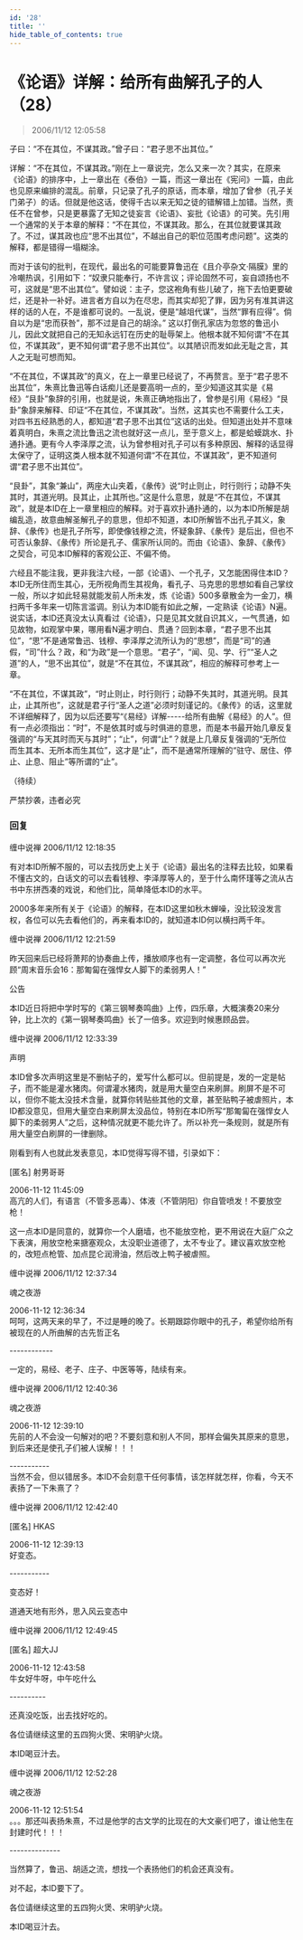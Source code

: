 ```yaml
---
id: '28'
title: ''
hide_table_of_contents: true
---
```


# 《论语》详解：给所有曲解孔子的人（28）

> 2006/11/12 12:05:58

子曰：“不在其位，不谋其政。”曾子曰：“君子思不出其位。”
 
详解：“不在其位，不谋其政。”刚在上一章说完，怎么又来一次？其实，在原来《论语》的排序中，上一章出在《泰伯》一篇，而这一章出在《宪问》一篇，由此也见原来编排的混乱。前章，只记录了孔子的原话，而本章，增加了曾参（孔子关门弟子）的话。但就是他这话，使得千古以来无知之徒的错解错上加错。当然，责任不在曾参，只是更暴露了无知之徒妄言《论语》、妄批《论语》的可笑。先引用一个通常的关于本章的解释：“不在其位，不谋其政。那么，在其位就要谋其政了。不过，谋其政也应“思不出其位”，不越出自己的职位范围考虑问题”。这类的解释，都是错得一塌糊涂。

而对于该句的批判，在现代，最出名的可能要算鲁迅在《且介亭杂文·隔膜》里的冷嘲热讽，引用如下：“奴隶只能奉行，不许言议；评论固然不可，妄自颂扬也不可，这就是“思不出其位”。譬如说：主子，您这袍角有些儿破了，拖下去怕更要破烂，还是补一补好。进言者方自以为在尽忠，而其实却犯了罪，因为另有准其讲这样的话的人在，不是谁都可说的。一乱说，便是“越俎代谋”，当然“罪有应得”。倘自以为是“忠而获咎”，那不过是自己的胡涂。” 这以打倒孔家店为忽悠的鲁迅小儿，因此文就把自己的无知永远钉在历史的耻辱架上。他根本就不知何谓“不在其位，不谋其政”，更不知何谓“君子思不出其位”。以其陋识而发如此无耻之言，其人之无耻可想而知。

“不在其位，不谋其政”的真义，在上一章里已经说了，不再赘言。至于“君子思不出其位”，朱熹比鲁迅等白话痴儿还是要高明一点的，至少知道这其实是《易经》“艮卦”象辞的引用，也就是说，朱熹正确地指出了，曾参是引用《易经》“艮卦”象辞来解释、印证“不在其位，不谋其政”。当然，这其实也不需要什么工夫，对四书五经熟悉的人，都知道“君子思不出其位”这话的出处。但知道出处并不意味着真明白，朱熹之流比鲁迅之流也就好这一点儿，至于意义上，都是蛤蟆跳水、扑通扑通。更有今人李泽厚之流，认为曾参相对孔子可以有多种原因、解释的话显得太保守了，证明这类人根本就不知道何谓“不在其位，不谋其政”，更不知道何谓“君子思不出其位”。

“艮卦”，其象“兼山”，两座大山夹着，《彖传》说“时止则止，时行则行；动静不失其时，其道光明。艮其止，止其所也。”这是什么意思，就是“不在其位，不谋其政”，就是本ID在上一章里相应的解释。对于喜欢扑通扑通的，以为本ID所解是胡编乱造，故意曲解圣解孔子的意思，但却不知道，本ID所解皆不出孔子其义，象辞、《彖传》也是孔子所写，即使像钱穆之流，怀疑象辞、《彖传》是后出，但也不可否认象辞、《彖传》所论是孔子、儒家所认同的。而由《论语》、象辞、《彖传》之契合，可见本ID解释的客观公正、不偏不倚。

六经且不能注我，更非我注六经，一部《论语》、一个孔子，又怎能困得住本ID？本ID无所住而生其心，无所视角而生其视角，看孔子、马克思的思想如看自己掌纹一般，所以才如此轻易就能发前人所未发，炼《论语》500多章散金为一金刀，横扫两千多年来一切陈言滥调。别认为本ID能有如此之解，一定熟读《论语》N遍。说实话，本ID还真没太认真看过《论语》，只是见其文就自识其义，一气贯通，如见故物，如观掌中果，哪用看N遍才明白、贯通？回到本章，“君子思不出其位”，“思”不是通常鲁迅、钱穆、李泽厚之流所认为的“思想”，而是“司”的通假，“司”什么？政，和“为政”是一个意思。“君子”，“闻、见、学、行”“圣人之道”的人，“思不出其位”，就是“不在其位，不谋其政”，相应的解释可参考上一章。

“不在其位，不谋其政”，“时止则止，时行则行；动静不失其时，其道光明。艮其止，止其所也”，这就是君子行“圣人之道”必须时刻谨记的。《彖传》的话，这里就不详细解释了，因为以后还要写“《易经》详解-----给所有曲解《易经》的人”。但有一点必须指出：“时”，不是依其时或与时俱进的意思，而是本书最开始几章反复强调的“与天其时而天与其时”；“止”，何谓“止”？就是上几章反复强调的“无所位而生其本、无所本而生其位”，这才是“止”，而不是通常所理解的“驻守、居住、停止、止息、阻止”等所谓的“止”。

（待续）

<div style={{fontSize: 'xx-large', fontWeight: '500', textAlign: 'center'}}>
严禁抄袭，违者必究
</div>

### 回复

<div class='blog-comment'>
<span class='blog-comment-chan'>缠中说禅</span> 2006/11/12 12:18:35<br/>

有对本ID所解不服的，可以去找历史上关于《论语》最出名的注释去比较，如果看不懂古文的，白话文的可以去看钱穆、李泽厚等人的，至于什么南怀瑾等之流从古书中东拼西凑的戏说，和他们比，简单降低本ID的水平。

2000多年来所有关于《论语》的解释，在本ID这里如秋木蝉噪，没比较没发言权，各位可以先去看他们的，再来看本ID的，就知道本ID何以横扫两千年。
</div>

<div class='blog-comment'>
<span class='blog-comment-chan'>缠中说禅</span> 2006/11/12 12:21:59<br/>

昨天回来后已经将萧邦的协奏曲上传，播放顺序也有一定调整，各位可以再次光顾“周末音乐会16：那匍匐在强悍女人脚下的柔弱男人！”

公告

本ID近日将把中学时写的《第三钢琴奏鸣曲》上传，四乐章，大概演奏20来分钟，比上次的《第一钢琴奏鸣曲》长了一倍多。欢迎到时候惠顾品尝。
</div>

<div class='blog-comment'>
<span class='blog-comment-chan'>缠中说禅</span> 2006/11/12 12:33:39<br/>

声明

本ID曾多次声明这里是不删帖子的，爱写什么都可以。但前提是，发的一定是帖子，而不能是灌水猪肉。何谓灌水猪肉，就是用大量空白来刷屏。刷屏不是不可以，但你不能太没技术含量，就算你转贴些其他的文章，甚至贴鸭子被虐照片，本ID都没意见，但用大量空白来刷屏太没品位，特别在本ID所写“那匍匐在强悍女人脚下的柔弱男人”之后，这种情况就更不能允许了。所以补充一条规则，就是所有用大量空白刷屏的一律删除。

刚看到有人也就此发表意见，本ID觉得写得不错，引录如下：

[匿名] 射男哥哥 

2006-11-12 11:45:09 <br/>
高亢的人们，有语言（不管多恶毒）、体液（不管阴阳）你自管喷发！不要放空枪！ 

这一点本ID是同意的，就算你一个人磨墙，也不能放空枪，更不用说在大庭广众之下表演，用放空枪来搪塞观众，太没职业道德了，太不专业了。建议喜欢放空枪的，改短点枪管、加点昆仑润滑油，然后改上鸭子被虐照。
</div>

<div class='blog-comment'>
<span class='blog-comment-chan'>缠中说禅</span> 2006/11/12 12:37:34<br/>

魂之夜游 

 
2006-11-12 12:36:34 <br/>
呵呵，这两天来的早了，不过是睡的晚了。长期跟踪你眼中的孔子，希望你给所有被现在的人所曲解的古先哲正名 
 
------------<br/>

一定的，易经、老子、庄子、中医等等，陆续有来。
</div>

<div class='blog-comment'>
<span class='blog-comment-chan'>缠中说禅</span> 2006/11/12 12:40:36<br/>

魂之夜游 

 
2006-11-12 12:39:10 <br/>
先前的人不会没一句解对的吧？不要刻意和别人不同，那样会偏失其原来的意思，到后来还是使孔子们被人误解！！！

-----------<br/>
当然不会，但以错居多。本ID不会刻意干任何事情，该怎样就怎样，你看，今天不表扬了一下朱熹了？
</div>

<div class='blog-comment'>
<span class='blog-comment-chan'>缠中说禅</span> 2006/11/12 12:42:40<br/>

[匿名] HKAS 

 
2006-11-12 12:39:13 <br/>
好变态。

-----------<br/>

变态好！

道通天地有形外，思入风云变态中
</div>

<div class='blog-comment'>
<span class='blog-comment-chan'>缠中说禅</span> 2006/11/12 12:49:45<br/>

[匿名] 超大JJ 

 
2006-11-12 12:43:58 <br/>
牛女好牛呀，中午吃什么 
 
----------<br/>

还真没吃饭，出去找好吃的。

各位请继续这里的五四狗火煲、宋明驴火烧。

本ID喝豆汁去。
</div>

<div class='blog-comment'>
<span class='blog-comment-chan'>缠中说禅</span> 2006/11/12 12:52:28<br/>

魂之夜游 

 
2006-11-12 12:51:54 <br/>
。。。那还叫表扬朱熹，不过是他学的古文学的比现在的大文豪们吧了，谁让他生在封建时代！！！

--------------<br/>

当然算了，鲁迅、胡适之流，想找一个表扬他们的机会还真没有。

对不起，本ID要下了。


各位请继续这里的五四狗火煲、宋明驴火烧。

本ID喝豆汁去。
</div>